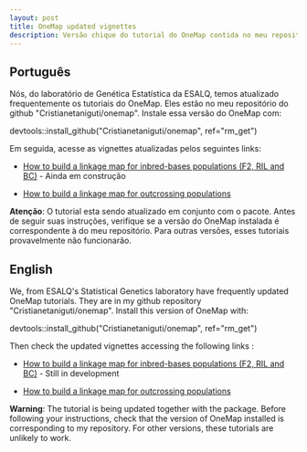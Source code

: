 ```yaml
---
layout: post
title: OneMap updated vignettes
description: Versão chique do tutorial do OneMap contida no meu repositório do github
---
```


## Português

Nós, do laboratório de Genética Estatística da ESALQ, temos atualizado frequentemente os tutoriais do OneMap. Eles estão no meu repositório do github "Cristianetaniguti/onemap". Instale essa versão do OneMap com:

devtools::install_github("Cristianetaniguti/onemap", ref="rm_get")

Em seguida, acesse as vignettes atualizadas pelos seguintes links:

* [How to build a linkage map for inbred-bases populations (F2, RIL and BC)](404.html) - Ainda em construção

* [How to build a linkage map for outcrossing populations](https://cristianetaniguti.github.io/htmls/Outcrossing_Populations.html)

**Atenção**: O tutorial esta sendo atualizado em conjunto com o pacote. Antes de seguir suas instruções, verifique se a versão do OneMap instalada é correspondente à do meu repositório. Para outras versões, esses tutoriais provavelmente não funcionarão.


## English

We, from ESALQ's Statistical Genetics laboratory have frequently updated OneMap tutorials. They are in my github repository  "Cristianetaniguti/onemap". Install this version of OneMap with:

devtools::install_github("Cristianetaniguti/onemap", ref="rm_get")

Then check the updated vignettes accessing the following links :

* [How to build a linkage map for inbred-bases populations (F2, RIL and BC)](404.html) - Still in development

* [How to build a linkage map for outcrossing populations](https://cristianetaniguti.github.io/htmls/Outcrossing_Populations.html)


**Warning**: The tutorial is being updated together with the package. Before following your instructions, check that the version of OneMap installed is corresponding to my repository. For other versions, these tutorials are unlikely to work.